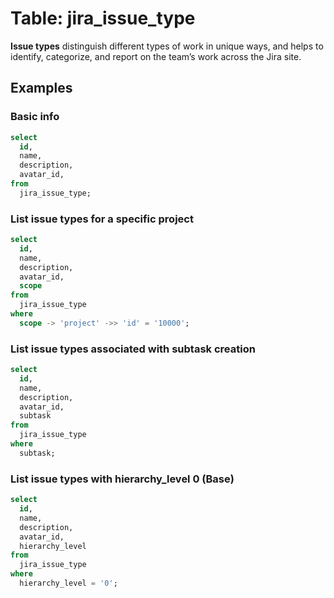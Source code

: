 # Table: jira_issue_type

**Issue types** distinguish different types of work in unique ways, and helps to identify, categorize, and report on the team’s work across the Jira site.

## Examples

### Basic info

```sql
select
  id,
  name,
  description,
  avatar_id,
from
  jira_issue_type;
```

### List issue types for a specific project

```sql
select
  id,
  name,
  description,
  avatar_id,
  scope
from
  jira_issue_type
where
  scope -> 'project' ->> 'id' = '10000';
```

### List issue types associated with subtask creation
```sql
select
  id,
  name,
  description,
  avatar_id,
  subtask
from
  jira_issue_type
where
  subtask;
```

### List issue types with hierarchy_level 0 (Base)

```sql
select
  id,
  name,
  description,
  avatar_id,
  hierarchy_level
from
  jira_issue_type
where
  hierarchy_level = '0';
```
